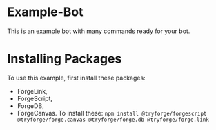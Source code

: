 # Example-Bot
This is an example bot with many commands ready for your bot.
# Installing Packages
To use this example, first install these packages:
- ForgeLink,
- ForgeScript,
- ForgeDB,
- ForgeCanvas.
To install these:
```npm install @tryforge/forgescript @tryforge/forge.canvas @tryforge/forge.db @tryforge/forge.link```
